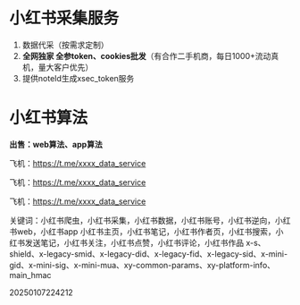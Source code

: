 # 小红书采集服务
1. 数据代采（按需求定制）
2. **全网独家 全参token、cookies批发**（有合作二手机商，每日1000+流动真机，量大客户优先）
3. 提供noteId生成xsec_token服务

# 小红书算法
**出售：web算法、app算法**

飞机：https://t.me/xxxx_data_service

飞机：https://t.me/xxxx_data_service

飞机：https://t.me/xxxx_data_service




关键词：小红书爬虫，小红书采集，小红书数据，小红书账号，小红书逆向，小红书web，小红书app
小红书主页，小红书笔记，小红书作者页，小红书搜索，小红书发送笔记，小红书关注，小红书点赞，小红书评论，小红书作品
x-s、shield、x-legacy-smid、x-legacy-did、x-legacy-fid、x-legacy-sid、x-mini-gid、x-mini-sig、x-mini-mua、xy-common-params、xy-platform-info、main_hmac

20250107224212
